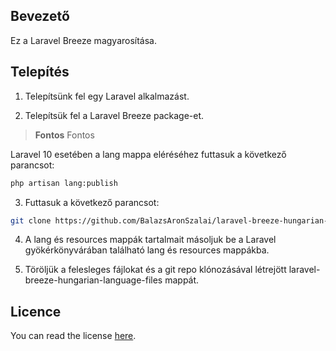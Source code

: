 ## Bevezető

Ez a Laravel Breeze magyarosítása.

## Telepítés

1. Telepítsünk fel egy Laravel alkalmazást.

2. Telepítsük fel a Laravel Breeze package-et.

> **Fontos**
> Fontos

Laravel 10 esetében a lang mappa eléréséhez futtasuk a következő parancsot:

```bash
php artisan lang:publish
```

3. Futtasuk a következő parancsot: 

```bash
git clone https://github.com/BalazsAronSzalai/laravel-breeze-hungarian-language-files.git 
```

4. A lang és resources mappák tartalmait másoljuk be a Laravel gyökérkönyvárában található lang és resources mappákba.

5. Töröljük a felesleges fájlokat és a git repo klónozásával létrejött laravel-breeze-hungarian-language-files mappát.

## Licence

You can read the license [here](https://github.com/BalazsAronSzalai/laravel-breeze-hungarian-language-files/blob/master/LICENSE).